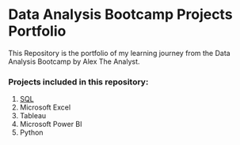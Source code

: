 # Data Analysis Bootcamp Projects Portfolio

This Repository is the portfolio of my learning journey from the Data Analysis Bootcamp by Alex The Analyst. 

### Projects included in this repository:
1. [SQL](#dataanalysis_bootcamp_projects/SQL)
2. Microsoft Excel 
3. Tableau
4. Microsoft Power BI
5. Python
